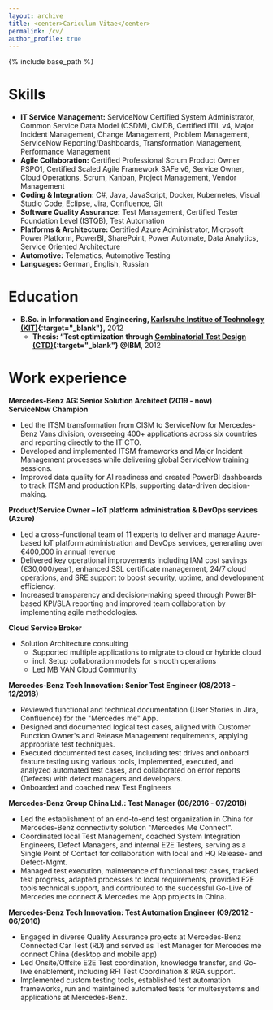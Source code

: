 ```yaml
---
layout: archive
title: <center>Cariculum Vitae</center>
permalink: /cv/
author_profile: true
---
```


{% include base_path %}

# Skills
* **IT Service Management:** ServiceNow Certified System Administrator, Common Service Data Model (CSDM), CMDB, Certified ITIL v4, Major Incident Management, Change Management, Problem Management, ServiceNow Reporting/Dashboards, Transformation Management, Performance Management
* **Agile Collaboration:** Certified Professional Scrum Product Owner PSPO1, Certified Scaled Agile Framework SAFe v6, Service Owner, Cloud Operations, Scrum, Kanban, Project Management, Vendor Management
* **Coding & Integration:** C#, Java, JavaScript, Docker, Kubernetes, Visual Studio Code, Eclipse, Jira, Confluence, Git
* **Software Quality Assurance:** Test Management, Certified Tester Foundation Level (ISTQB), Test Automation
* **Platforms & Architecture:** Certified Azure Administrator, Microsoft Power Platform, PowerBI, SharePoint, Power Automate, Data Analytics, Service Oriented Architecture
* **Automotive:** Telematics, Automotive Testing
* **Languages:** German, English, Russian 

Education
======
* **B.Sc. in Information and Engineering, [Karlsruhe Institue of Technology (KIT)](https://www.kit.edu/english/ "Karlsruhe Institute of Technology"){:target="_blank"},** 2012
  * **Thesis: “Test optimization through [Combinatorial Test Design (CTD)](https://www.ibm.com/downloads/cas/GANDBVKQ?mhsrc=ibmsearch_a&mhq=combinatorial%20test%20design "Combinatorial Test Design (CTD)"){:target="_blank"} @IBM**, 2012
  
Work experience
======
  **Mercedes-Benz AG: Senior Solution Architect (2019 - now)**</br>
  **ServiceNow Champion**
  * Led the ITSM transformation from CISM to ServiceNow for Mercedes-Benz Vans division, overseeing 400+ applications across six countries and reporting directly to the IT CTO.
  * Developed and implemented ITSM frameworks and Major Incident Management processes while delivering global ServiceNow training sessions.
  * Improved data quality for AI readiness and created PowerBI dashboards to track ITSM and production KPIs, supporting data-driven decision-making.

  **Product/Service Owner – IoT platform administration & DevOps services (Azure)**
  * Led a cross-functional team of 11 experts to deliver and manage Azure-based IoT platform administration and DevOps services, generating over €400,000 in annual revenue
  * Delivered key operational improvements including IAM cost savings (€30,000/year), enhanced SSL certificate management, 24/7 cloud operations, and SRE support to boost security, uptime, and development efficiency.
  * Increased transparency and decision-making speed through PowerBI-based KPI/SLA reporting and improved team collaboration by implementing agile methodologies.

  **Cloud Service Broker**
  * Solution Architecture consulting
    * Supported multiple applications to migrate to cloud or hybride cloud 
    * incl. Setup collaboration models for smooth operations
    * Led MB VAN Cloud Community
 
  **Mercedes-Benz Tech Innovation: Senior Test Engineer (08/2018 - 12/2018)**
  * Reviewed functional and technical documentation (User Stories in Jira, Confluence) for the "Mercedes me" App.
  * Designed and documented logical test cases, aligned with Customer Function Owner's and Release Management requirements, applying appropriate test techniques.
  * Executed documented test cases, including test drives and onboard feature testing using various tools, implemented, executed, and analyzed automated test cases, and collaborated on error reports (Defects) with defect managers and developers.
  * Onboarded and coached new Test Engineers
  
  **Mercedes-Benz Group China Ltd.: Test Manager (06/2016 - 07/2018)**
  * Led the establishment of an end-to-end test organization in China for Mercedes-Benz connectivity solution "Mercedes Me Connect".
  * Coordinated local Test Management, coached System Integration Engineers, Defect Managers, and internal E2E Testers, serving as a Single Point of Contact for collaboration with local and HQ Release- and Defect-Mgmt.
  * Managed test execution, maintenance of functional test cases, tracked test progress, adapted processes to local requirements, provided E2E tools technical support, and contributed to the successful Go-Live of Mercedes me connect & Mercedes me App projects in China.

  **Mercedes-Benz Tech Innovation: Test Automation Engineer (09/2012 - 06/2016)**
  * Engaged in diverse Quality Assurance projects at Mercedes-Benz Connected Car Test (RD) and served as Test Manager for Mercedes me connect China (desktop and mobile app)
  * Led Onsite/Offsite E2E Test coordination, knowledge transfer, and Go-live enablement, including RFI Test Coordination & RGA support.
  * Implemented custom testing tools, established test automation frameworks, run and maintained automated tests for multesystems and applications at Mercedes-Benz.
  
